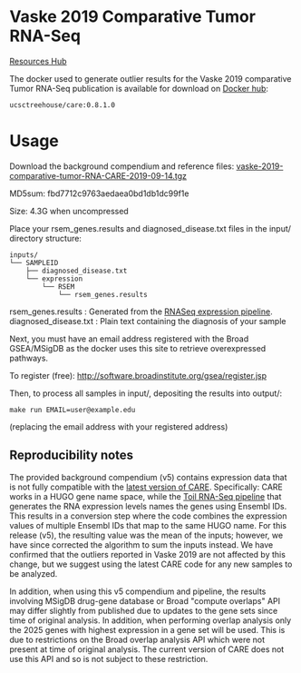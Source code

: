 
# Vaske 2019 Comparative Tumor RNA-Seq

[Resources Hub](https://treehousegenomics.ucsc.edu/p/vaske-2019-comparative-tumor-RNA/)

The docker used to generate outlier results for the Vaske 2019 comparative Tumor RNA-Seq publication is available for download
on [Docker hub](https://cloud.docker.com/u/ucsctreehouse/repository/docker/ucsctreehouse/care):

    ucsctreehouse/care:0.8.1.0

# Usage

Download the background compendium and reference files:
[vaske-2019-comparative-tumor-RNA-CARE-2019-09-14.tgz](https://xena.treehouse.gi.ucsc.edu/download/vaske-2019-comparative-tumor-RNA-CARE-2019-09-14.tgz)

MD5sum: fbd7712c9763aedaea0bd1db1dc99f1e

Size: 4.3G when uncompressed

Place your rsem_genes.results  and diagnosed_disease.txt files in the input/ directory structure:

    inputs/
    └── SAMPLEID
        ├── diagnosed_disease.txt
        └── expression
            └── RSEM
                └── rsem_genes.results


rsem_genes.results :  Generated from the [RNASeq expression pipeline](https://github.com/UCSC-Treehouse/pipelines).
diagnosed_disease.txt : Plain text containing the diagnosis of your sample

Next, you must have an email address registered with the Broad GSEA/MSigDB as the docker uses this site to retrieve overexpressed pathways.

To register (free): http://software.broadinstitute.org/gsea/register.jsp

Then, to process all samples in input/, depositing the results into output/:

    make run EMAIL=user@example.edu

(replacing the email address with your registered address)


## Reproducibility notes

The provided background compendium (v5) contains expression data that is not fully compatible with the [latest version of CARE](https://github.com/UCSC-Treehouse/CARE).
Specifically: CARE works in a HUGO gene name space, while the [Toil RNA-Seq pipeline](https://github.com/UCSC-Treehouse/pipelines) that generates the RNA expression levels
names the genes using Ensembl IDs. This results in a conversion step where the code combines the expression values of multiple Ensembl IDs that map to the same HUGO name.
For this release (v5), the resulting value was the mean of the inputs; however, we have since corrected the algorithm to sum the inputs instead. We have confirmed that the outliers reported in Vaske 2019 are not affected by this change, but we suggest using the latest CARE code for any new samples to be analyzed.

In addition, when using this v5 compendium and pipeline, the results involving MSigDB drug-gene database or  Broad "compute overlaps" API may differ slightly from published due to updates to the gene sets since time of original analysis.
In addition, when performing overlap analysis only the 2025 genes with highest expression in a gene set will be used. This is due to restrictions on the Broad overlap analysis API which were not present at time of original analysis. 
The current version of CARE does not use this API and so is not subject to these restriction.
